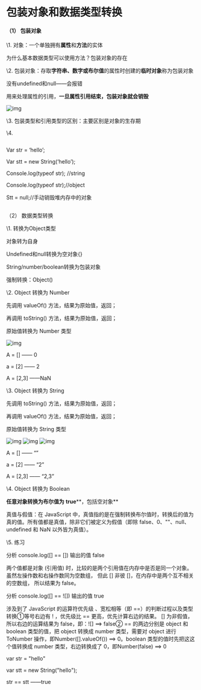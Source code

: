 # 包装对象和数据类型转换

#### （1）  包装对象  

\1. 对象：一个单独拥有**属性**和**方法**的实体  

为什么基本数据类型可以使用方法？包装对象的存在

\2. 包装对象：存取**字符串、数字或布尔值**的属性时创建的**临时对象**称为包装对象

没有undefined和null——会报错

用来处理属性的引用，**一旦属性引用结束，包装对象就会销毁**

![img](file:///C:/Users/LEN/AppData/Local/Temp/msohtmlclip1/01/clip_image002.jpg)

\3. 包装类型和引用类型的区别：主要区别是对象的生存期

\4. 

```javascript

```

Var str = ‘hello’;

Var stt = new String(‘hello’);

Console.log(typeof str); //string

Console.log(typeof str);//object

Stt = null;//手动销毁堆内存中的对象

```

```

（2）  数据类型转换

\1. 转换为Object类型

对象转为自身

Undefined和null转换为空对象{}

String/number/boolean转换为包装对象

强制转换：Object()

\2. Object 转换为 Number

先调用 valueOf() 方法，结果为原始值，返回；

再调用 toString() 方法，结果为原始值，返回；

原始值转换为 Number 类型

![img](file:///C:/Users/LEN/AppData/Local/Temp/msohtmlclip1/01/clip_image004.jpg) 

A = [] —— 0

a = [2] —— 2

A = [2,3] ——NaN

\3.   Object 转换为 String

先调用 toString() 方法，结果为原始值，返回；

再调用 valueOf() 方法，结果为原始值，返回；

原始值转换为 String 类型

![img](file:///C:/Users/LEN/AppData/Local/Temp/msohtmlclip1/01/clip_image011.jpg) ![img](file:///C:/Users/LEN/AppData/Local/Temp/msohtmlclip1/01/clip_image013.jpg) ![img](file:///C:/Users/LEN/AppData/Local/Temp/msohtmlclip1/01/clip_image015.jpg)

A = [] —— “”

a = [2] —— “2”

A = [2,3] —— “2,3”

\4. Object 转换为 Boolean

**任意对象转换为布尔值为** **true****，包括空对象**

真值与假值：在 JavaScript 中，真值指的是在强制转换布尔值时，转换后的值为真的值。所有值都是真值，除非它们被定义为假值（即除 false、0、""、null、undefined 和 NaN 以外皆为真值）。

\5. 练习

分析 console.log([] == []) 输出的值  false

两个值都是对象 (引用值) 时，比较的是两个引用值在内存中是否是同一个对象。 虽然左操作数和右操作数同为空数组， 但此 [] 非彼 []，在内存中是两个互不相关的空数组， 所以结果为 false。

分析 console.log([] == ![]) 输出的值  true

涉及到了 JavaScript 的运算符优先级 、宽松相等（即 ==）的判断过程以及类型转换①等号右边有 ! ，优先级比 == 更高，优先计算右边的结果。 [] 为非假值，所以右边的运算结果为 false，即：![] ==> false② == 的两边分别是 object 和 boolean 类型的值，把 object 转换成 number 类型，需要对 object 进行 ToNumber 操作，即Number([].valueOf()) ==> 0。boolean 类型的值时先把这这个值转换成 number 类型，右边转换成了 0，即Number(false) ==> 0

var str = "hello"

var stt = new String("hello");

str == stt  ——true